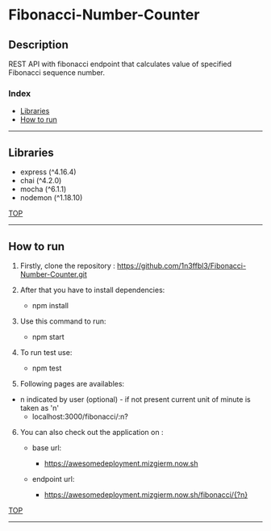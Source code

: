 # Fibonacci-Number-Counter

## Description

REST API with fibonacci endpoint that calculates value of specified Fibonacci sequence number.

### Index

* [Libraries](#libraries)
* [How to run](#how-to-run)

---

## Libraries

* express (^4.16.4)
* chai (^4.2.0)
* mocha (^6.1.1)
* nodemon (^1.18.10)

[TOP](#index)

___

## How to run

1. Firstly, clone the repository : https://github.com/1n3ffbl3/Fibonacci-Number-Counter.git

2. After that you have to install dependencies:
 
    - npm install

3. Use this command to run:

    - npm start 

4. To run test use:

	- npm test

5. Following pages are availables:

 * n indicated by user (optional) - if not present current unit of minute is taken as 'n'
	- localhost:3000/fibonacci/:n?
 
6. You can also check out the application on : 

	* base url:
		- https://awesomedeployment.mizgierm.now.sh

	* endpoint url: 
		- https://awesomedeployment.mizgierm.now.sh/fibonacci/{?n} 
    
[TOP](#index)

___